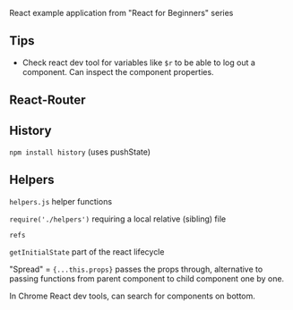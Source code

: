 React example application from "React for Beginners" series

## Tips

 * Check react dev tool for variables like `$r` to be able to log out a component. Can inspect the component properties.


## React-Router

## History

`npm install history` (uses pushState)

## Helpers

`helpers.js` helper functions

`require('./helpers')` requiring a local relative (sibling) file

`refs`

`getInitialState` part of the react lifecycle

"Spread" = `{...this.props}` passes the props through, alternative to passing functions from parent component to child component one by one.

In Chrome React dev tools, can search for components on bottom.
